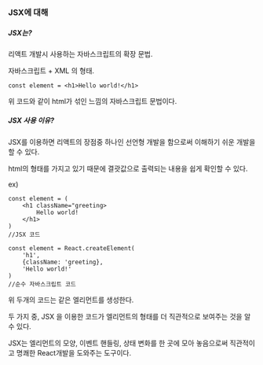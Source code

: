 ### JSX에 대해



##### JSX는?

리액트 개발시 사용하는 자바스크립트의 확장 문법.

자바스크립트 + XML 의 형태.

```
const element = <h1>Hello world!</h1>
```

위 코드와 같이 html가 섞인 느낌의 자바스크립트 문법이다.



##### JSX 사용 이유?

JSX를 이용하면 리액트의 장점중 하나인 선언형 개발을 함으로써 이해하기 쉬운 개발을 할 수 있다.

html의 형태를 가지고 있기 때문에 결괏값으로 출력되는 내용을 쉽게 확인할 수 있다.



ex)

```
const element = (
	<h1 className="greeting>
		Hello world!
	</h1>
)
//JSX 코드
```



```
const element = React.createElement(
	'h1',
	{className: 'greeting},
	'Hello world!'
)
//순수 자바스크립트 코드
```

위 두개의 코드는 같은 엘리먼트를 생성한다.

두 가지 중, JSX 을 이용한 코드가 엘리먼트의 형태를 더 직관적으로 보여주는 것을 알 수 있다.

JSX는 엘리먼트의 모양, 이벤트 핸들링, 상태 변화를 한 곳에 모아 놓음으로써 직관적이고 명쾌한 React개발을 도와주는 도구이다.


